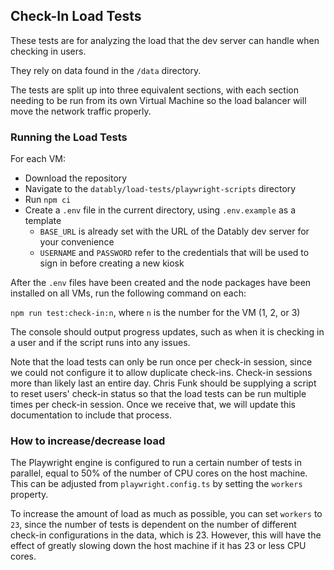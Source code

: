 ﻿## Check-In Load Tests
These tests are for analyzing the load that the dev server can handle when checking in users.

They rely on data found in the `/data` directory. 

The tests are split up into three equivalent sections, with each section needing to be run from its own Virtual Machine so the load balancer will move the network traffic properly.

### Running the Load Tests
For each VM:
- Download the repository
- Navigate to the `datably/load-tests/playwright-scripts` directory
- Run `npm ci`
- Create a `.env` file in the current directory, using `.env.example` as a template
  - `BASE_URL` is already set with the URL of the Datably dev server for your convenience
  - `USERNAME` and `PASSWORD` refer to the credentials that will be used to sign in before creating a new kiosk

After the `.env` files have been created and the node packages have been installed on all VMs, run the following command on each:

`npm run test:check-in:n`, where `n` is the number for the VM (1, 2, or 3)

The console should output progress updates, such as when it is checking in a user and if the script runs into any issues.

Note that the load tests can only be run once per check-in session, since we could not configure it to allow duplicate check-ins. Check-in sessions more than likely last an entire day. Chris Funk should be supplying a script to reset users' check-in status so that the load tests can be run multiple times per check-in session. Once we receive that, we will update this documentation to include that process.

### How to increase/decrease load
The Playwright engine is configured to run a certain number of tests in parallel, equal to 50% of the number of CPU cores on the host machine. This can be adjusted from `playwright.config.ts` by setting the `workers` property. 

To increase the amount of load as much as possible, you can set `workers` to `23`, since the number of tests is dependent on the number of different check-in configurations in the data, which is 23. However, this will have the effect of greatly slowing down the host machine if it has 23 or less CPU cores.